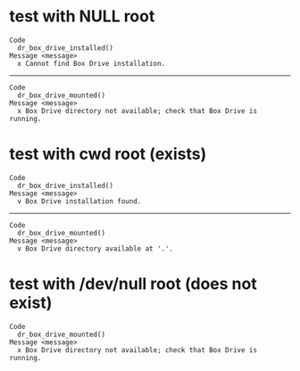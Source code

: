# test with NULL root

    Code
      dr_box_drive_installed()
    Message <message>
      x Cannot find Box Drive installation.

---

    Code
      dr_box_drive_mounted()
    Message <message>
      x Box Drive directory not available; check that Box Drive is running.

# test with cwd root (exists)

    Code
      dr_box_drive_installed()
    Message <message>
      v Box Drive installation found.

---

    Code
      dr_box_drive_mounted()
    Message <message>
      v Box Drive directory available at '.'.

# test with /dev/null root (does not exist)

    Code
      dr_box_drive_mounted()
    Message <message>
      x Box Drive directory not available; check that Box Drive is running.

